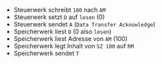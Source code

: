  - Steuerwerk schreibt `100` nach `AM`
 - Steuerwerk setzt `D` auf `lesen` (0)
 - Steuerwerk sendet `A` (`Data Transfer Acknowledge`)
 - Speicherwerk liest `D` (0 also `lesen`)
 - Speicherwerk liest Adresse von `AM` (100)
 - Speicherwerk legt Inhalt von `SZ 100` auf `RM`
 - Speicherwerk sendet `T`
